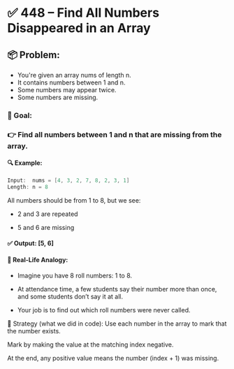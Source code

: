 # ✅ 448 – Find All Numbers Disappeared in an Array

## 📦 Problem:

- You're given an array nums of length n.
- It contains numbers between 1 and n.
- Some numbers may appear twice.
- Some numbers are missing.

### 🎯 Goal:
 
### 👉 Find all numbers between 1 and n that are missing from the array.

#### 🔍 Example:

```java
Input:  nums = [4, 3, 2, 7, 8, 2, 3, 1]
Length: n = 8
```

All numbers should be from 1 to 8, but we see:

- 2 and 3 are repeated

- 5 and 6 are missing

#### ✅ Output: [5, 6]

#### 👶 Real-Life Analogy:

- Imagine you have 8 roll numbers: 1 to 8.

- At attendance time, a few students say their number more than once, and some students don’t say it at all.

- Your job is to find out which roll numbers were never called.

🧠 Strategy (what we did in code):
Use each number in the array to mark that the number exists.

Mark by making the value at the matching index negative.

At the end, any positive value means the number (index + 1) was missing.
